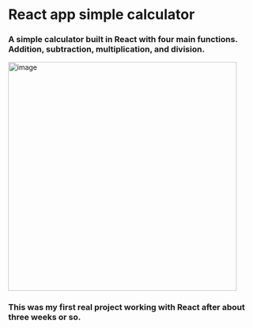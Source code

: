 <h1> React app simple calculator</h1>
<h3> A simple calculator built in React with four main functions. Addition, subtraction, multiplication, and division.</h3>
<img width="462" alt="image" src="https://user-images.githubusercontent.com/114380747/216525556-b8a2489e-bb5c-4cb7-9655-ad19610476fe.png">
<h3> This was my first real project working with React after about three weeks or so.</h3>

